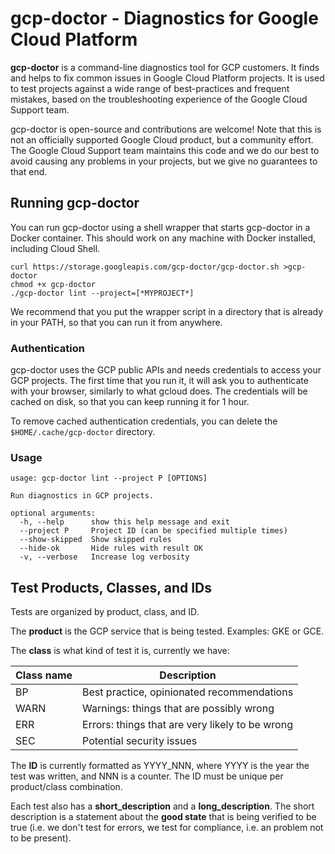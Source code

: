 # gcp-doctor - Diagnostics for Google Cloud Platform

**gcp-doctor** is a command-line diagnostics tool for GCP customers. It finds
and helps to fix common issues in Google Cloud Platform projects. It is used to
test projects against a wide range of best-practices and frequent mistakes,
based on the troubleshooting experience of the Google Cloud Support team.

gcp-doctor is open-source and contributions are welcome! Note that this is not
an officially supported Google Cloud product, but a community effort. The Google
Cloud Support team maintains this code and we do our best to avoid causing any
problems in your projects, but we give no guarantees to that end.

## Running gcp-doctor

You can run gcp-doctor using a shell wrapper that starts gcp-doctor in a Docker
container. This should work on any machine with Docker installed, including
Cloud Shell.

```
curl https://storage.googleapis.com/gcp-doctor/gcp-doctor.sh >gcp-doctor
chmod +x gcp-doctor
./gcp-doctor lint --project=[*MYPROJECT*]
```

We recommend that you put the wrapper script in a directory that is already in
your PATH, so that you can run it from anywhere.

### Authentication

gcp-doctor uses the GCP public APIs and needs credentials to access your GCP
projects. The first time that you run it, it will ask you to authenticate with
your browser, similarly to what gcloud does. The credentials will be cached on
disk, so that you can keep running it for 1 hour.

To remove cached authentication credentials, you can delete the
`$HOME/.cache/gcp-doctor` directory.

### Usage

```
usage: gcp-doctor lint --project P [OPTIONS]

Run diagnostics in GCP projects.

optional arguments:
  -h, --help      show this help message and exit
  --project P     Project ID (can be specified multiple times)
  --show-skipped  Show skipped rules
  --hide-ok       Hide rules with result OK
  -v, --verbose   Increase log verbosity
```

## Test Products, Classes, and IDs

Tests are organized by product, class, and ID.

The **product** is the GCP service that is being tested. Examples: GKE or GCE.

The **class** is what kind of test it is, currently we have:

Class name | Description
---------- | -----------------------------------------------
BP         | Best practice, opinionated recommendations
WARN       | Warnings: things that are possibly wrong
ERR        | Errors: things that are very likely to be wrong
SEC        | Potential security issues

The **ID** is currently formatted as YYYY_NNN, where YYYY is the year the test
was written, and NNN is a counter. The ID must be unique per product/class
combination.

Each test also has a **short_description** and a **long_description**. The short
description is a statement about the **good state** that is being verified to be
true (i.e. we don't test for errors, we test for compliance, i.e. an problem not
to be present).
